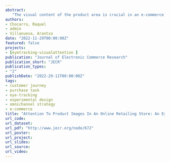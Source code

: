 ```yaml
---
abstract: 
   "The visual content of the product area is crucial in an e-commerce site. This paper studies the differences in attention to product images in the product area in e-commerce sites considering the effects of purchase stage and product category. Attention to product images on websites is measured using eye-tracking in two experiments with 58 students and 66 subjects, with four product categories and four purchase tasks in each one. Our results show that pictures, in general, attract attention first, before the product names and price information. Furthermore, images attract less total attention than textual information. Images attract less attention when they are not crucial for completing the task, such as when purchasing a determined product or when locating product tracking information. Younger people (less than 30) spend much less time viewing the product pictures than older age groups (50 or more). According to our results, e-retailers could improve their sites’ performance by adapting the products’ presentation to the purchase tasks and visitor characteristics."
authors:
- Chocarro, Raquel
- admin
- Villanueva, Arantxa
date: "2022-11-29T00:00:00Z"
featured: false
projects:
- [eyetracking-visualattention ]
publication: "Journal of Electronic Commerce Research"
publication_short: "JECR"
publication_types:
- "2"
publishDate: "2022-29-11T00:00:00Z"
tags:
- customer journey
- purchase task
- eye-tracking
- experimental design
- omnichannel strategy
- e-commerce
title: "Attention To Product Images In An Online Retailing Store: An Eye-Tracking Study Considering Consumer Goals And Type Of Product"
url_code: 
url_dataset: 
url_pdf: "http://www.jecr.org/node/672"
url_poster: 
url_project: 
url_slides: 
url_source: 
url_video: 
---
```




